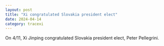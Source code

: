 ```yaml
---
layout: post
title: "Xi congratulated Slovakia president elect"
date: 2024-04-14
category: tracexi
---
```


On 4/11, Xi Jinping congratulated Slovakia president elect, Peter Pellegrini.

